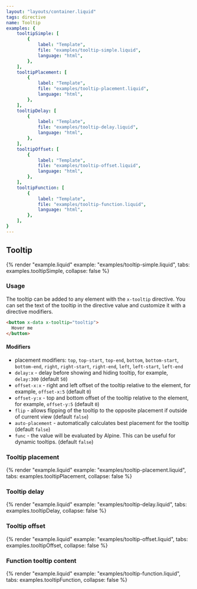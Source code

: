 ```yaml
---
layout: "layouts/container.liquid"
tags: directive
name: Tooltip
examples: {
    tooltipSimple: [
        {
            label: "Template",
            file: "examples/tooltip-simple.liquid",
            language: "html",
        },
    ],
    tooltipPlacement: [
        {
            label: "Template",
            file: "examples/tooltip-placement.liquid",
            language: "html",
        },
    ],
    tooltipDelay: [
        {
            label: "Template",
            file: "examples/tooltip-delay.liquid",
            language: "html",
        },
    ],
    tooltipOffset: [
        {
            label: "Template",
            file: "examples/tooltip-offset.liquid",
            language: "html",
        },
    ],
    tooltipFunction: [
        {
            label: "Template",
            file: "examples/tooltip-function.liquid",
            language: "html",
        },
    ],
}
---
```

## Tooltip

{% render "example.liquid" example: "examples/tooltip-simple.liquid", tabs: examples.tooltipSimple, collapse: false %}

### Usage

The tooltip can be added to any element with the `x-tooltip` directive. You can set the text of the tooltip in the directive value and customize it with a directive modifiers.

```html
<button x-data x-tooltip="tooltip">
  Hover me
</button>
```

#### Modifiers

- placement modifiers: `top`, `top-start`, `top-end`, `bottom`, `bottom-start`, `bottom-end`, `right`, `right-start`, `right-end`, `left`, `left-start`, `left-end`
- `delay:x` - delay before showing and hiding tooltip, for example, `delay:300` (default `50`)
- `offset-x:x` - right and left offset of the tooltip relative to the element, for example, `offset-x:5` (default `0`)
- `offset-y:x` - top and bottom offset of the tooltip relative to the element, for example, `offset-y:5` (default `0`)
- `flip` - allows flipping of the tooltip to the opposite placement if outside of current view (default `false`)
- `auto-placement` - automatically calculates best placement for the tooltip (default `false`)
- `func` - the value will be evaluated by Alpine. This can be useful for dynamic tooltips. (default `false`)

### Tooltip placement

{% render "example.liquid" example: "examples/tooltip-placement.liquid", tabs: examples.tooltipPlacement, collapse: false %}

### Tooltip delay

{% render "example.liquid" example: "examples/tooltip-delay.liquid", tabs: examples.tooltipDelay, collapse: false %}

### Tooltip offset

{% render "example.liquid" example: "examples/tooltip-offset.liquid", tabs: examples.tooltipOffset, collapse: false %}

### Function tooltip content

{% render "example.liquid" example: "examples/tooltip-function.liquid", tabs: examples.tooltipFunction, collapse: false %}
